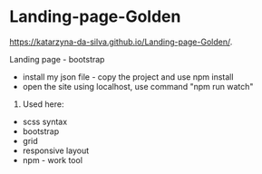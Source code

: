 # Landing-page-Golden
https://katarzyna-da-silva.github.io/Landing-page-Golden/.

Landing page - bootstrap
- install my json file - copy the project and use npm install
- open the site using localhost, use command "npm run watch"

1. Used here:

- scss syntax
- bootstrap
- grid
- responsive layout
- npm - work tool
